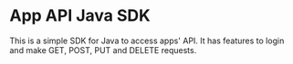 # App API Java SDK

This is a simple SDK for Java to access apps' API. It has features to login and make GET, POST, PUT and DELETE requests.
